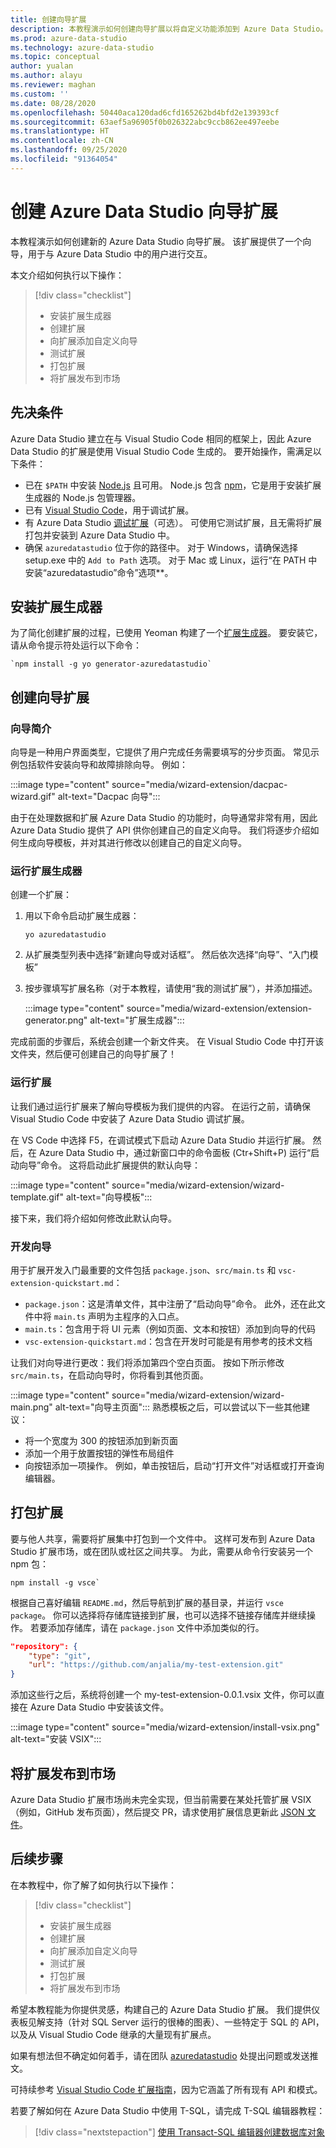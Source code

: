 ```yaml
---
title: 创建向导扩展
description: 本教程演示如何创建向导扩展以将自定义功能添加到 Azure Data Studio。
ms.prod: azure-data-studio
ms.technology: azure-data-studio
ms.topic: conceptual
author: yualan
ms.author: alayu
ms.reviewer: maghan
ms.custom: ''
ms.date: 08/28/2020
ms.openlocfilehash: 50440aca120dad6cfd165262bd4bfd2e139393cf
ms.sourcegitcommit: 63aef5a96905f0b026322abc9ccb862ee497eebe
ms.translationtype: HT
ms.contentlocale: zh-CN
ms.lasthandoff: 09/25/2020
ms.locfileid: "91364054"
---
```

# <a name="create-an-azure-data-studio-wizard-extension"></a>创建 Azure Data Studio 向导扩展

本教程演示如何创建新的 Azure Data Studio 向导扩展。 该扩展提供了一个向导，用于与 Azure Data Studio 中的用户进行交互。

本文介绍如何执行以下操作：
> [!div class="checklist"]
> - 安装扩展生成器
> - 创建扩展
> - 向扩展添加自定义向导
> - 测试扩展
> - 打包扩展
> - 将扩展发布到市场

## <a name="prerequisites"></a>先决条件

Azure Data Studio 建立在与 Visual Studio Code 相同的框架上，因此 Azure Data Studio 的扩展是使用 Visual Studio Code 生成的。 要开始操作，需满足以下条件：

- 已在 `$PATH` 中安装 [Node.js](https://nodejs.org) 且可用。 Node.js 包含 [npm](https://www.npmjs.com/)，它是用于安装扩展生成器的 Node.js 包管理器。
- 已有 [Visual Studio Code](https://code.visualstudio.com)，用于调试扩展。
- 有 Azure Data Studio [调试扩展](https://marketplace.visualstudio.com/items?itemName=ms-mssql.sqlops-debug)（可选）。 可使用它测试扩展，且无需将扩展打包并安装到 Azure Data Studio 中。
- 确保 `azuredatastudio` 位于你的路径中。 对于 Windows，请确保选择 setup.exe 中的 `Add to Path` 选项。 对于 Mac 或 Linux，运行“在 PATH 中安装“azuredatastudio”命令”选项**。

## <a name="install-the-extension-generator"></a>安装扩展生成器

为了简化创建扩展的过程，已使用 Yeoman 构建了一个[扩展生成器](https://code.visualstudio.com/docs/extensions/yocode)。 要安装它，请从命令提示符处运行以下命令：

```console
`npm install -g yo generator-azuredatastudio`
```

## <a name="create-your-wizard-extension"></a>创建向导扩展

### <a name="introduction-to-wizards"></a>向导简介

向导是一种用户界面类型，它提供了用户完成任务需要填写的分步页面。 常见示例包括软件安装向导和故障排除向导。 例如：

:::image type="content" source="media/wizard-extension/dacpac-wizard.gif" alt-text="Dacpac 向导":::

由于在处理数据和扩展 Azure Data Studio 的功能时，向导通常非常有用，因此 Azure Data Studio 提供了 API 供你创建自己的自定义向导。 我们将逐步介绍如何生成向导模板，并对其进行修改以创建自己的自定义向导。

### <a name="run-the-extension-generator"></a>运行扩展生成器

创建一个扩展：

1. 用以下命令启动扩展生成器：

   `yo azuredatastudio`

2. 从扩展类型列表中选择“新建向导或对话框”。 然后依次选择“向导”、“入门模板” 

3. 按步骤填写扩展名称（对于本教程，请使用“我的测试扩展”），并添加描述。

    :::image type="content" source="media/wizard-extension/extension-generator.png" alt-text="扩展生成器":::

完成前面的步骤后，系统会创建一个新文件夹。 在 Visual Studio Code 中打开该文件夹，然后便可创建自己的向导扩展了！

### <a name="run-the-extension"></a>运行扩展

让我们通过运行扩展来了解向导模板为我们提供的内容。 在运行之前，请确保 Visual Studio Code 中安装了 Azure Data Studio 调试扩展。

在 VS Code 中选择 F5，在调试模式下启动 Azure Data Studio 并运行扩展。 然后，在 Azure Data Studio 中，通过新窗口中的命令面板 (Ctr+Shift+P) 运行“启动向导”命令。 这将启动此扩展提供的默认向导：

:::image type="content" source="media/wizard-extension/wizard-template.gif" alt-text="向导模板":::

接下来，我们将介绍如何修改此默认向导。

### <a name="develop-the-wizard"></a>开发向导

用于扩展开发入门最重要的文件包括 `package.json`、`src/main.ts` 和 `vsc-extension-quickstart.md`：

- `package.json`：这是清单文件，其中注册了“启动向导”命令。 此外，还在此文件中将 `main.ts` 声明为主程序的入口点。
- `main.ts`：包含用于将 UI 元素（例如页面、文本和按钮）添加到向导的代码
- `vsc-extension-quickstart.md`：包含在开发时可能是有用参考的技术文档

让我们对向导进行更改：我们将添加第四个空白页面。 按如下所示修改 `src/main.ts`，在启动向导时，你将看到其他页面。

:::image type="content" source="media/wizard-extension/wizard-main.png" alt-text="向导主页面":::
熟悉模板之后，可以尝试以下一些其他建议：

- 将一个宽度为 300 的按钮添加到新页面
- 添加一个用于放置按钮的弹性布局组件
- 向按钮添加一项操作。 例如，单击按钮后，启动“打开文件”对话框或打开查询编辑器。

## <a name="package-your-extension"></a>打包扩展

要与他人共享，需要将扩展集中打包到一个文件中。 这样可发布到 Azure Data Studio 扩展市场，或在团队或社区之间共享。 为此，需要从命令行安装另一个 npm 包：

```console
npm install -g vsce`
```

根据自己喜好编辑 `README.md`，然后导航到扩展的基目录，并运行 `vsce package`。 你可以选择将存储库链接到扩展，也可以选择不链接存储库并继续操作。 若要添加存储库，请在 `package.json` 文件中添加类似的行。

```json
"repository": {
    "type": "git",
    "url": "https://github.com/anjalia/my-test-extension.git"
}
```

添加这些行之后，系统将创建一个 my-test-extension-0.0.1.vsix 文件，你可以直接在 Azure Data Studio 中安装该文件。

:::image type="content" source="media/wizard-extension/install-vsix.png" alt-text="安装 VSIX":::

## <a name="publish-your-extension-to-the-marketplace"></a>将扩展发布到市场

Azure Data Studio 扩展市场尚未完全实现，但当前需要在某处托管扩展 VSIX（例如，GitHub 发布页面），然后提交 PR，请求使用扩展信息更新此 [JSON 文件](https://github.com/Microsoft/azuredatastudio/blob/release/extensions/extensionsGallery.json)。

## <a name="next-steps"></a>后续步骤

在本教程中，你了解了如何执行以下操作：
> [!div class="checklist"]
> - 安装扩展生成器
> - 创建扩展
> - 向扩展添加自定义向导
> - 测试扩展
> - 打包扩展
> - 将扩展发布到市场

希望本教程能为你提供灵感，构建自己的 Azure Data Studio 扩展。 我们提供仪表板见解支持（针对 SQL Server 运行的很棒的图表）、一些特定于 SQL 的 API，以及从 Visual Studio Code 继承的大量现有扩展点。

如果有想法但不确定如何着手，请在团队 [azuredatastudio](https://twitter.com/azuredatastudio) 处提出问题或发送推文。

可持续参考 [Visual Studio Code 扩展指南](https://code.visualstudio.com/docs/extensions/overview)，因为它涵盖了所有现有 API 和模式。

若要了解如何在 Azure Data Studio 中使用 T-SQL，请完成 T-SQL 编辑器教程：

> [!div class="nextstepaction"]
> [使用 Transact-SQL 编辑器创建数据库对象](../tutorial-sql-editor.md)
